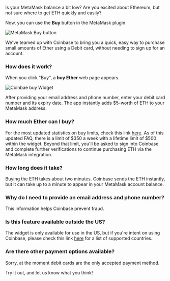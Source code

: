 Is your MetaMask balance a bit low? Are you excited about Ethereum, but not sure where to get ETH quickly and easily?

Now, you can use the **Buy** button in the MetaMask plugin.

![MetaMask Buy button](http://i.imgur.com/Vt89ZFJ.png)

We've teamed up with Coinbase to bring you a quick, easy way to purchase small amounts of Ether using a Debit card, without needing to sign up for an account.


### How does it work?

When you click "Buy", a **buy Ether** web page appears.

![Coinbae buy Widget](http://i.imgur.com/laHFQEn.png)

After providing your email address and phone number, enter your debit card number and its expiry date. The app instantly adds $5-worth of ETH to your MetaMask address.

### How much Ether can I buy?

For the most updated statistics on buy limits, check this link [here](https://developers.coinbase.com/docs/buy-widget). As of this updated FAQ, there is a limit of $350 a week with a lifetime limit of $500 within the widget. Beyond that limit, you'll be asked to sign into Coinbase and complete further verifications to continue purchasing ETH via the MetaMask integration.

### How long does it take?

Buying the ETH takes about two minutes. Coinbase sends the ETH instantly, but it can take up to a minute to appear in your MetaMask account balance.

### Why do I need to provide an email address and phone number?

This information helps Coinbase prevent fraud.

### Is this feature available outside the US?

The widget is only available for use in the US, but if you're intent on using Coinbase, please check this link [here](https://www.coinbase.com/global) for a list of supported countries.

### Are there other payment options available?

Sorry, at the moment debit cards are the only accepted payment method.

Try it out, and let us know what you think!
